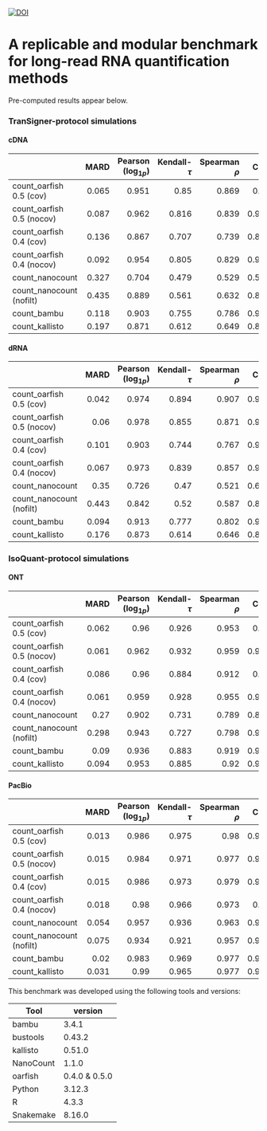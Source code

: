 [![DOI](https://zenodo.org/badge/DOI/10.5281/zenodo.13130623.svg)](https://doi.org/10.5281/zenodo.13130623)

# A replicable and modular benchmark for long-read RNA quantification methods

Pre-computed results appear below.

### TranSigner-protocol simulations

#### cDNA
|                           |   MARD |   Pearson ($\log_{1p}$) |   Kendall-$\tau$ |   Spearman $\rho$ |   CCC |   CCC_non_log |   NRMSE |   NRMSE_std |
|:--------------------------|-------:|------------------------:|-----------------:|------------------:|------:|--------------:|--------:|------------:|
| count_oarfish 0.5 (cov)   |  0.065 |                   0.951 |            0.85  |             0.869 | 0.95  |         0.997 |   1.865 |       0.075 |
| count_oarfish 0.5 (nocov) |  0.087 |                   0.962 |            0.816 |             0.839 | 0.961 |         0.986 |   4.178 |       0.167 |
| count_oarfish 0.4 (cov)   |  0.136 |                   0.867 |            0.707 |             0.739 | 0.865 |         0.992 |   3.204 |       0.128 |
| count_oarfish 0.4 (nocov) |  0.092 |                   0.954 |            0.805 |             0.829 | 0.953 |         0.982 |   4.703 |       0.188 |
| count_nanocount           |  0.327 |                   0.704 |            0.479 |             0.529 | 0.591 |         0.317 |  21.549 |       0.862 |
| count_nanocount (nofilt)  |  0.435 |                   0.889 |            0.561 |             0.632 | 0.885 |         0.963 |   6.731 |       0.269 |
| count_bambu               |  0.118 |                   0.903 |            0.755 |             0.786 | 0.903 |         0.948 |   7.87  |       0.315 |
| count_kallisto            |  0.197 |                   0.871 |            0.612 |             0.649 | 0.864 |         0.819 |  12.246 |       0.49  |

#### dRNA 

|                           |   MARD |   Pearson ($\log_{1p}$) |   Kendall-$\tau$ |   Spearman $\rho$ |   CCC |   CCC_non_log |   NRMSE |   NRMSE_std |
|:--------------------------|-------:|------------------------:|-----------------:|------------------:|------:|--------------:|--------:|------------:|
| count_oarfish 0.5 (cov)   |  0.042 |                   0.974 |            0.894 |             0.907 | 0.974 |         0.998 |   1.335 |       0.06  |
| count_oarfish 0.5 (nocov) |  0.06  |                   0.978 |            0.855 |             0.871 | 0.978 |         0.991 |   3.034 |       0.135 |
| count_oarfish 0.4 (cov)   |  0.101 |                   0.903 |            0.744 |             0.767 | 0.901 |         0.992 |   2.732 |       0.122 |
| count_oarfish 0.4 (nocov) |  0.067 |                   0.973 |            0.839 |             0.857 | 0.973 |         0.989 |   3.337 |       0.149 |
| count_nanocount           |  0.35  |                   0.726 |            0.47  |             0.521 | 0.671 |         0.549 |  16.776 |       0.748 |
| count_nanocount (nofilt)  |  0.443 |                   0.842 |            0.52  |             0.587 | 0.833 |         0.955 |   6.572 |       0.293 |
| count_bambu               |  0.094 |                   0.913 |            0.777 |             0.802 | 0.912 |         0.941 |   7.531 |       0.336 |
| count_kallisto            |  0.176 |                   0.873 |            0.614 |             0.646 | 0.869 |         0.769 |  12.152 |       0.542 |

### IsoQuant-protocol simulations

#### ONT

|                           |   MARD |   Pearson ($\log_{1p}$) |   Kendall-$\tau$ |   Spearman $\rho$ |   CCC |   CCC_non_log |   NRMSE |   NRMSE_std |
|:--------------------------|-------:|------------------------:|-----------------:|------------------:|------:|--------------:|--------:|------------:|
| count_oarfish 0.5 (cov)   |  0.062 |                   0.96  |            0.926 |             0.953 | 0.96  |         0.971 |   2.146 |       0.243 |
| count_oarfish 0.5 (nocov) |  0.061 |                   0.962 |            0.932 |             0.959 | 0.961 |         0.973 |   2.109 |       0.239 |
| count_oarfish 0.4 (cov)   |  0.086 |                   0.96  |            0.884 |             0.912 | 0.96  |         0.968 |   2.26  |       0.256 |
| count_oarfish 0.4 (nocov) |  0.061 |                   0.959 |            0.928 |             0.955 | 0.958 |         0.973 |   2.12  |       0.24  |
| count_nanocount           |  0.27  |                   0.902 |            0.731 |             0.789 | 0.897 |         0.773 |   4.798 |       0.543 |
| count_nanocount (nofilt)  |  0.298 |                   0.943 |            0.727 |             0.798 | 0.943 |         0.929 |   3.306 |       0.374 |
| count_bambu               |  0.09  |                   0.936 |            0.883 |             0.919 | 0.936 |         0.89  |   3.971 |       0.449 |
| count_kallisto            |  0.094 |                   0.953 |            0.885 |             0.92  | 0.953 |         0.972 |   2.09  |       0.236 |


#### PacBio

|                           |   MARD |   Pearson ($\log_{1p}$) |   Kendall-$\tau$ |   Spearman $\rho$ |   CCC |   CCC_non_log |   NRMSE |   NRMSE_std |
|:--------------------------|-------:|------------------------:|-----------------:|------------------:|------:|--------------:|--------:|------------:|
| count_oarfish 0.5 (cov)   |  0.013 |                   0.986 |            0.975 |             0.98  | 0.986 |         0.994 |   0.984 |       0.107 |
| count_oarfish 0.5 (nocov) |  0.015 |                   0.984 |            0.971 |             0.977 | 0.984 |         0.993 |   1.13  |       0.123 |
| count_oarfish 0.4 (cov)   |  0.015 |                   0.986 |            0.973 |             0.979 | 0.985 |         0.994 |   0.978 |       0.106 |
| count_oarfish 0.4 (nocov) |  0.018 |                   0.98  |            0.966 |             0.973 | 0.98  |         0.99  |   1.314 |       0.143 |
| count_nanocount           |  0.054 |                   0.957 |            0.936 |             0.963 | 0.957 |         0.933 |   3.307 |       0.36  |
| count_nanocount (nofilt)  |  0.075 |                   0.934 |            0.921 |             0.957 | 0.934 |         0.925 |   3.507 |       0.382 |
| count_bambu               |  0.02  |                   0.983 |            0.969 |             0.977 | 0.983 |         0.927 |   3.286 |       0.357 |
| count_kallisto            |  0.031 |                   0.99  |            0.965 |             0.977 | 0.989 |         0.935 |   3.169 |       0.345 |


This benchmark was developed using the following tools and versions:

| Tool | version |
| -------- | ------- |
| bambu     | 3.4.1  |
| bustools  | 0.43.2 |
| kallisto  | 0.51.0 |
| NanoCount | 1.1.0  |
| oarfish   | 0.4.0 & 0.5.0 |
| Python    | 3.12.3 |
| R         | 4.3.3  |
| Snakemake | 8.16.0 |
